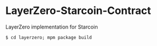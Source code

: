 # LayerZero-Starcoin-Contract
LayerZero implementation for Starcoin
```
$ cd layerzero; mpm package build
```
